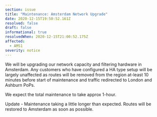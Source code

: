 ```yaml
---
section: issue
title: "Maintenance: Amsterdam Network Upgrade"
date: 2020-12-15T19:50:52.161Z
resolved: false
draft: false
informational: true
resolvedWhen: 2020-12-15T21:00:52.175Z
affected:
  - AMS1
severity: notice
---
```

We will be upgrading our network capacity and filtering hardware in Amsterdam. Any customers who have configured a HA type setup will be largely unaffected as routes will be removed from the region at-least 10 minutes before start of maintenance and traffic redirected to London and Ashburn PoPs.

We expect the total maintenance to take approx 1-hour.



Update - Maintenance taking a little longer than expected. Routes will be restored to Amsterdam as soon as possible.